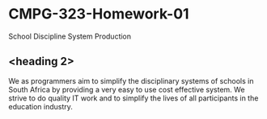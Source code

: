 # CMPG-323-Homework-01
School Discipline System Production

## <heading 2>
We as programmers aim to simplify the disciplinary systems of schools in South Africa by providing a very easy to use cost effective system. 
We strive to do quality IT work and to simplify the lives of all participants in the education industry.
